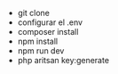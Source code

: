 - git clone
- configurar el .env
- composer install
- npm install
- npm run dev
- php aritsan key:generate
